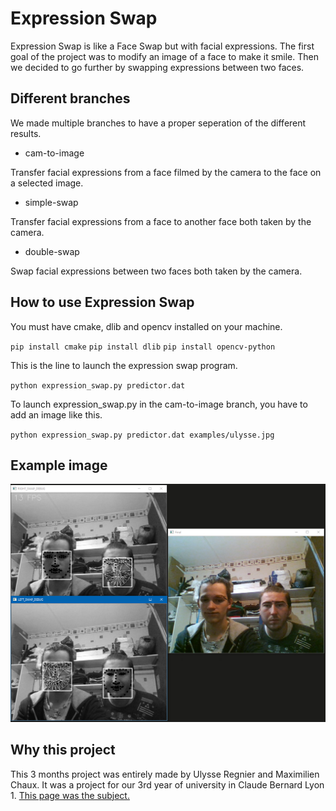 # Expression Swap
Expression Swap is like a Face Swap but with facial expressions.
The first goal of the project was to modify an image of a face to make it smile.
Then we decided to go further by swapping expressions between two faces.

## Different branches
We made multiple branches to have a proper seperation of the different results.

- cam-to-image

Transfer facial expressions from a face filmed by the camera to the face on a selected image.

- simple-swap

Transfer facial expressions from a face to another face both taken by the camera.

- double-swap

Swap facial expressions between two faces both taken by the camera.

## How to use Expression Swap
You must have cmake, dlib and opencv installed on your machine.

`pip install cmake`
`pip install dlib`
`pip install opencv-python`

This is the line to launch the expression swap program.

`python expression_swap.py predictor.dat`

To launch expression_swap.py in the cam-to-image branch, you have to add an image like this. 

`python expression_swap.py predictor.dat examples/ulysse.jpg`

## Example image

![Example Image](./example_image.png)

## Why this project
This 3 months project was entirely made by Ulysse Regnier and Maximilien Chaux.
It was a project for our 3rd year of university in Claude Bernard Lyon 1.
[This page was the subject.][subject]

[subject]: http://perso.univ-lyon1.fr/fabien.rico/site/projet:2020:pri:sujet#am4_capture_et_transfert_d_animation_d_un_visage_vers_un_autres_par_image_warping_ou_deformation_de_maillages_3d